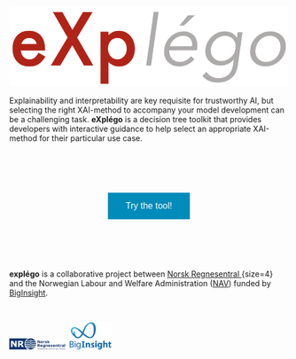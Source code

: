 
![](./images/explego.png)

Explainability and interpretability are key requisite for trustworthy AI, but selecting the right XAI-method to accompany your model development can be a challenging task. **eXplégo** is a decision tree toolkit that provides developers with interactive guidance to help select an appropriate XAI-method for their particular use case.

<style>
.button {
  background-color: #008CBA; /* Blue */
  border: none;
  color: white;
  padding: 15px 32px;
  text-align: center;
  text-decoration: none;
  display: inline-block;
  font-size: 16px;
  margin: 4px 2px;
  cursor: pointer;
}
.center {
  display: flex;
  justify-content: center;
  align-items: center;
  height: 200px;  
  }
</style>
<div class="center">
  <button class="button" onclick="https://xai-tree.nr.no">Try the tool!</button>
</div>




**explégo** is a collaborative project between [Norsk Regnesentral ](https://nr.no){size=4} and the Norwegian Labour and Welfare Administration ([NAV](https://nav.no))  funded by [BigInsight](https://www.biginsight.no).

​

 <img src="./images/NR-logo_utvidet.png" alt="" width="20%"> <img src="./images/R%C3%B8d.png" alt="" width="10%"> <img src="./images/BigI_logo_RGB.png" alt="" width="15%">
